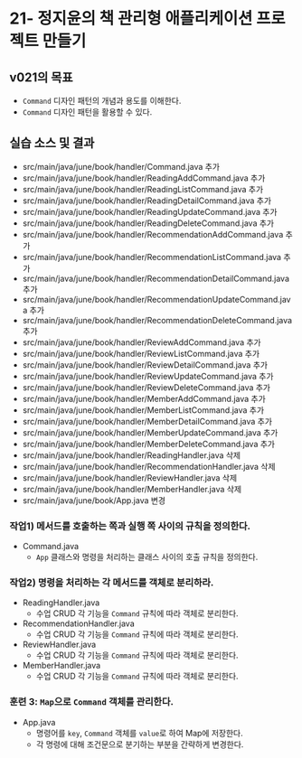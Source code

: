 # 21- 정지윤의 책 관리형 애플리케이션 프로젝트 만들기

## v021의 목표

- `Command` 디자인 패턴의 개념과 용도를 이해한다.
- `Command` 디자인 패턴을 활용할 수 있다.

## 실습 소스 및 결과

- src/main/java/june/book/handler/Command.java 추가
- src/main/java/june/book/handler/ReadingAddCommand.java 추가
- src/main/java/june/book/handler/ReadingListCommand.java 추가
- src/main/java/june/book/handler/ReadingDetailCommand.java 추가
- src/main/java/june/book/handler/ReadingUpdateCommand.java 추가
- src/main/java/june/book/handler/ReadingDeleteCommand.java 추가
- src/main/java/june/book/handler/RecommendationAddCommand.java 추가
- src/main/java/june/book/handler/RecommendationListCommand.java 추가
- src/main/java/june/book/handler/RecommendationDetailCommand.java 추가
- src/main/java/june/book/handler/RecommendationUpdateCommand.java 추가
- src/main/java/june/book/handler/RecommendationDeleteCommand.java 추가
- src/main/java/june/book/handler/ReviewAddCommand.java 추가
- src/main/java/june/book/handler/ReviewListCommand.java 추가
- src/main/java/june/book/handler/ReviewDetailCommand.java 추가
- src/main/java/june/book/handler/ReviewUpdateCommand.java 추가
- src/main/java/june/book/handler/ReviewDeleteCommand.java 추가
- src/main/java/june/book/handler/MemberAddCommand.java 추가
- src/main/java/june/book/handler/MemberListCommand.java 추가
- src/main/java/june/book/handler/MemberDetailCommand.java 추가
- src/main/java/june/book/handler/MemberUpdateCommand.java 추가
- src/main/java/june/book/handler/MemberDeleteCommand.java 추가
- src/main/java/june/book/handler/ReadingHandler.java 삭제
- src/main/java/june/book/handler/RecommendationHandler.java 삭제
- src/main/java/june/book/handler/ReviewHandler.java 삭제
- src/main/java/june/book/handler/MemberHandler.java 삭제
- src/main/java/june/book/App.java 변경


### 작업1) 메서드를 호출하는 쪽과 실행 쪽 사이의 규칙을 정의한다.

- Command.java
    - `App` 클래스와 명령을 처리하는 클래스 사이의 호출 규칙을 정의한다.
    
### 작업2) 명령을 처리하는 각 메서드를 객체로 분리하라.

- ReadingHandler.java
    - 수업 CRUD 각 기능을 `Command` 규칙에 따라 객체로 분리한다.
- RecommendationHandler.java
    - 수업 CRUD 각 기능을 `Command` 규칙에 따라 객체로 분리한다.
- ReviewHandler.java
    - 수업 CRUD 각 기능을 `Command` 규칙에 따라 객체로 분리한다.
- MemberHandler.java
    - 수업 CRUD 각 기능을 `Command` 규칙에 따라 객체로 분리한다.
    
### 훈련 3: `Map`으로 `Command` 객체를 관리한다.

- App.java
    - 명령어를 `key`, `Command` 객체를 `value`로 하여 Map에 저장한다.
    - 각 명령에 대해 조건문으로 분기하는 부분을 간략하게 변경한다.
